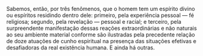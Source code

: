 ﻿Sabemos, então, por três fenômenos, que o homem tem um espírito divino ou espíritos residindo dentro dele: primeiro, pela experiência pessoal — fé religiosa; segundo, pela revelação — pessoal e racial; e terceiro, pela surpreendente manifestação dessas reações extraordinárias e não naturais ao seu ambiente material conforme são ilustradas pela precedente relação de doze atuações de cunho espiritual na presença das situações efetivas e desafiadoras da real existência humana. E ainda há outras.
